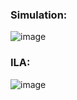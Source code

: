 

### Simulation:
![image](https://github.com/user-attachments/assets/64862aab-8f1e-495a-8230-11d3a8f0922e)

### ILA:
![image](https://github.com/user-attachments/assets/8f944c3d-0de8-4cd0-8a5b-33bb82ad8682)


